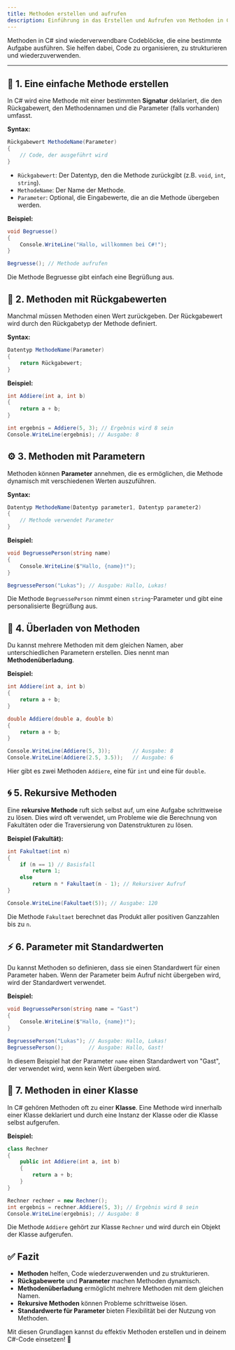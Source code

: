 ```yaml
---
title: Methoden erstellen und aufrufen
description: Einführung in das Erstellen und Aufrufen von Methoden in C#.
---
```


Methoden in C# sind wiederverwendbare Codeblöcke, die eine bestimmte Aufgabe ausführen. Sie helfen dabei, Code zu organisieren, zu strukturieren und wiederzuverwenden.

---

## 📝 1. Eine einfache Methode erstellen

In C# wird eine Methode mit einer bestimmten **Signatur** deklariert, die den Rückgabewert, den Methodennamen und die Parameter (falls vorhanden) umfasst.

**Syntax:**

```csharp
Rückgabewert MethodeName(Parameter)
{
    // Code, der ausgeführt wird
}
```

- `Rückgabewert`: Der Datentyp, den die Methode zurückgibt (z.B. `void`, `int`, `string`).
- `MethodeName`: Der Name der Methode.
- `Parameter`: Optional, die Eingabewerte, die an die Methode übergeben werden.

**Beispiel:**

```csharp
void Begruesse()
{
    Console.WriteLine("Hallo, willkommen bei C#!");
}

Begruesse(); // Methode aufrufen
```

Die Methode Begruesse gibt einfach eine Begrüßung aus.

## 🔢 2. Methoden mit Rückgabewerten
Manchmal müssen Methoden einen Wert zurückgeben. Der Rückgabewert wird durch den Rückgabetyp der Methode definiert.

**Syntax:**

```csharp
Datentyp MethodeName(Parameter)
{
    return Rückgabewert;
}
```

**Beispiel:**

```csharp
int Addiere(int a, int b)
{
    return a + b;
}

int ergebnis = Addiere(5, 3); // Ergebnis wird 8 sein
Console.WriteLine(ergebnis); // Ausgabe: 8
```

## ⚙️ 3. Methoden mit Parametern
Methoden können **Parameter** annehmen, die es ermöglichen, die Methode dynamisch mit verschiedenen Werten auszuführen.

**Syntax:**

```csharp
Datentyp MethodeName(Datentyp parameter1, Datentyp parameter2)
{
    // Methode verwendet Parameter
}
```

**Beispiel:**

```csharp
void BegruessePerson(string name)
{
    Console.WriteLine($"Hallo, {name}!");
}

BegruessePerson("Lukas"); // Ausgabe: Hallo, Lukas!
```

Die Methode `BegruessePerson` nimmt einen `string`-Parameter und gibt eine personalisierte Begrüßung aus.

## 🔄 4. Überladen von Methoden
Du kannst mehrere Methoden mit dem gleichen Namen, aber unterschiedlichen Parametern erstellen. Dies nennt man **Methodenüberladung**.

**Beispiel:**

```csharp
int Addiere(int a, int b)
{
    return a + b;
}

double Addiere(double a, double b)
{
    return a + b;
}

Console.WriteLine(Addiere(5, 3));       // Ausgabe: 8
Console.WriteLine(Addiere(2.5, 3.5));   // Ausgabe: 6
```

Hier gibt es zwei Methoden `Addiere`, eine für `int` und eine für `double`.

## 🌀 5. Rekursive Methoden
Eine **rekursive Methode** ruft sich selbst auf, um eine Aufgabe schrittweise zu lösen. Dies wird oft verwendet, um Probleme wie die Berechnung von Fakultäten oder die Traversierung von Datenstrukturen zu lösen.

**Beispiel (Fakultät):**

```csharp
int Fakultaet(int n)
{
    if (n == 1) // Basisfall
        return 1;
    else
        return n * Fakultaet(n - 1); // Rekursiver Aufruf
}

Console.WriteLine(Fakultaet(5)); // Ausgabe: 120
```

Die Methode `Fakultaet` berechnet das Produkt aller positiven Ganzzahlen bis zu `n`.

## ⚡ 6. Parameter mit Standardwerten
Du kannst Methoden so definieren, dass sie einen Standardwert für einen Parameter haben. Wenn der Parameter beim Aufruf nicht übergeben wird, wird der Standardwert verwendet.

**Beispiel:**

```csharp
void BegruessePerson(string name = "Gast")
{
    Console.WriteLine($"Hallo, {name}!");
}

BegruessePerson("Lukas"); // Ausgabe: Hallo, Lukas!
BegruessePerson();        // Ausgabe: Hallo, Gast!
```

In diesem Beispiel hat der Parameter `name` einen Standardwert von "Gast", der verwendet wird, wenn kein Wert übergeben wird.

## 🚀 7. Methoden in einer Klasse
In C# gehören Methoden oft zu einer **Klasse**. Eine Methode wird innerhalb einer Klasse deklariert und durch eine Instanz der Klasse oder die Klasse selbst aufgerufen.

**Beispiel:**

```csharp
class Rechner
{
    public int Addiere(int a, int b)
    {
        return a + b;
    }
}

Rechner rechner = new Rechner();
int ergebnis = rechner.Addiere(5, 3); // Ergebnis wird 8 sein
Console.WriteLine(ergebnis); // Ausgabe: 8
```

Die Methode `Addiere` gehört zur Klasse `Rechner` und wird durch ein Objekt der Klasse aufgerufen.

## ✅ Fazit

- **Methoden** helfen, Code wiederzuverwenden und zu strukturieren.
- **Rückgabewerte** und **Parameter** machen Methoden dynamisch.
- **Methodenüberladung** ermöglicht mehrere Methoden mit dem gleichen Namen.
- **Rekursive Methoden** können Probleme schrittweise lösen.
- **Standardwerte für Parameter** bieten Flexibilität bei der Nutzung von Methoden.

Mit diesen Grundlagen kannst du effektiv Methoden erstellen und in deinem C#-Code einsetzen! 🚀